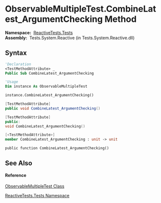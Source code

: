 # ObservableMultipleTest.CombineLatest\_ArgumentChecking Method

**Namespace:**  [ReactiveTests.Tests](ReactiveTests.Tests\ReactiveTests.Tests.md)  
**Assembly:**  Tests.System.Reactive (in Tests.System.Reactive.dll)

## Syntax

```vb
'Declaration
<TestMethodAttribute> _
Public Sub CombineLatest_ArgumentChecking
```

```vb
'Usage
Dim instance As ObservableMultipleTest

instance.CombineLatest_ArgumentChecking()
```

```csharp
[TestMethodAttribute]
public void CombineLatest_ArgumentChecking()
```

```c++
[TestMethodAttribute]
public:
void CombineLatest_ArgumentChecking()
```

```fsharp
[<TestMethodAttribute>]
member CombineLatest_ArgumentChecking : unit -> unit 
```

```jscript
public function CombineLatest_ArgumentChecking()
```

## See Also

#### Reference

[ObservableMultipleTest Class](ObservableMultipleTest\ObservableMultipleTest.md)

[ReactiveTests.Tests Namespace](ReactiveTests.Tests\ReactiveTests.Tests.md)




